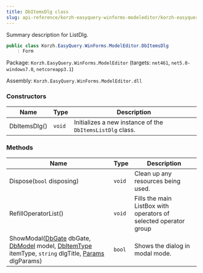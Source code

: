 ```yaml
---
title: DbItemsDlg class
slug: api-reference/korzh-easyquery-winforms-modeleditor/korzh-easyquery-winforms-modeleditor-namespace/dbitemsdlg-class
---
```

Summary description for ListDlg.
```csharp
public class Korzh.EasyQuery.WinForms.ModelEditor.DbItemsDlg
    : Form

```
Package: `Korzh.EasyQuery.WinForms.ModelEditor` (targets: `net461`, `net5.0-windows7.0`, `netcoreapp3.1`)

Assembly: `Korzh.EasyQuery.WinForms.ModelEditor.dll`

### Constructors

| Name | Type | Description | 
| --- | --- | --- | 
| DbItemsDlg() | `void` | Initializes a new instance of the `DbItemsListDlg` class. | 


### Methods

| Name | Type | Description | 
| --- | --- | --- | 
| Dispose(`bool` disposing) | `void` | Clean up any resources being used. | 
| RefillOperatorList() | `void` | Fills the main ListBox with operators of selected operator group | 
| ShowModal([DbGate](/api-reference/korzh-easyquery-db/korzh-easyquery-db-namespace/dbgate-class) dbGate, [DbModel](/api-reference/korzh-easyquery-db/korzh-easyquery-db-namespace/dbmodel-class) model, [DbItemType](/api-reference/korzh-easyquery-winforms-modeleditor/korzh-easyquery-winforms-modeleditor-namespace/dbitemtype-enum) itemType, `string` dlgTitle, [Params](/api-reference/korzh-easyquery-winforms-modeleditor/korzh-easyquery-winforms-modeleditor-namespace/dbitemsdlg-params-class) dlgParams) | `bool` | Shows the dialog in modal mode. |